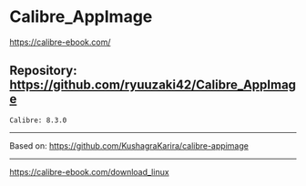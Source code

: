 
# Calibre_AppImage
https://calibre-ebook.com/

## Repository: https://github.com/ryuuzaki42/Calibre_AppImage
    Calibre: 8.3.0

---
Based on: https://github.com/KushagraKarira/calibre-appimage

---
https://calibre-ebook.com/download_linux
